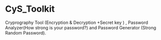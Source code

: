 # CyS_Toolkit
Cryprography Tool (Encryption &amp; Decryption +Secret key ) , Password Analyzer(How strong is your password?) and Password Generator (Strong Random Password).
